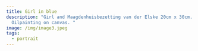 ```yaml
---
title: Girl in blue
description: "Girl and Maagdenhuisbezetting van der Elske 20cm x 30cm.
  Oilpainting on canvas. "
image: /img/image3.jpeg
tags:
  - portrait
---
```

